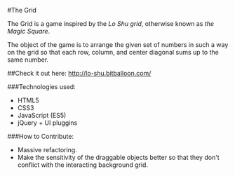 #The Grid

The Grid is a game inspired by the _Lo Shu grid_, otherwise known as _the Magic Square_.

The object of the game is to arrange the given set of numbers in such a way on the grid so that each row, column, and center diagonal sums up to the same number.

##Check it out here:
http://lo-shu.bitballoon.com/

###Technologies used:
- HTML5
- CSS3
- JavaScript (ES5)
- jQuery + UI pluggins

###How to Contribute:
- Massive refactoring.
- Make the sensitivity of the draggable objects better so that they don't conflict with the interacting background grid.